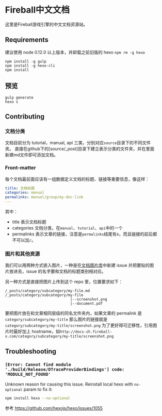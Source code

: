 # Fireball中文文档

这里是Fireball游戏引擎的中文文档资源站。

## Requirements

建议使用 node 0.12.0 以上版本，并卸载之前旧版的 hexo
`npm rm -g hexo`

```
npm install -g gulp
npm install -g hexo-cli
npm install
```

## 预览

```
gulp generate
hexo s
```

## Contributing

### 文档分类

文档目前分为 tutorial，manual, api 三类，分别对应`source`目录下的不同文件夹。
直接在github下的[source/\_post]目录下建立表示分类的文件夹，并在里面新建md文件即可添加文档。

### Front-matter

每个文档最前面应该有一组数据定义文档的标题、链接等重要信息，像这样：

```yaml
title: 文档标题
categories: manual
permalinks: manual/group/my-doc-link
---
```

其中：
- title 表示文档标题
- categories 文档分类，在`manual`、`tutorial`、`api`中的一个
- permalinks 表示文章的链接，注意是`permalinks`结尾有s，而且链接的前后都不可以加`/`。

### 图片和其他资源

我们可以用两种方式嵌入图片，一种是在[文档图片库](https://github.com/fireball-x/document-images/issues)中新建 issue 并把要贴的图片放进去，issue 的名字要和文档的标题类别相对应。

另一种方式是直接把图片上传到这个 repo 里，位置要求如下：

```
/_posts/category/subcategory/my-file.md
/_posts/category/subcategory/my-file
                              |--screenshot.png
                              |--document.pdf
```  
要把图片放在和文章相同层级的同名文件夹内，如果文章的 permalink 是`category/subcategory/my-title`
那么图片的链接就是`category/subcategory/my-title/screenshot.png`
为了更好得可迁移性，引用图片时最好加上 hostname，如`http://docs-zh.fireball-x.com/category/subcategory/my-title/screenshot.png`

## Troubleshooting


### `[Error: Cannot find module './build/Release/DTraceProviderBindings'] code: 'MODULE_NOT_FOUND'`

 Unknown reason for causing this issue. Reinstall local hexo with `no-optional` param to fix it:

 ```bash
 npm install hexo --no-optional
 ```

参考 https://github.com/hexojs/hexo/issues/1055
